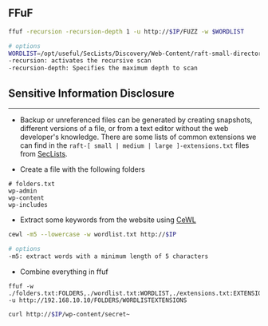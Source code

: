 ## FFuF
```bash
ffuf -recursion -recursion-depth 1 -u http://$IP/FUZZ -w $WORDLIST

# options
WORDLIST=/opt/useful/SecLists/Discovery/Web-Content/raft-small-directories-lowercase.txt
-recursion: activates the recursive scan
-recursion-depth: Specifies the maximum depth to scan
```

## Sensitive Information Disclosure
----------------------------------------------
- Backup or unreferenced files can be generated by creating snapshots, different versions of a file, or from a text editor without the web developer's knowledge. There are some lists of common extensions we can find in the `raft-[ small | medium | large ]-extensions.txt` files from [SecLists](https://github.com/danielmiessler/SecLists/tree/master/Discovery/Web-Content).

- Create a file with the following folders
```
# folders.txt
wp-admin
wp-content
wp-includes
```

- Extract some keywords from the website using [CeWL](https://github.com/digininja/CeWL)
```bash
cewl -m5 --lowercase -w wordlist.txt http://$IP

# options
-m5: extract words with a minimum length of 5 characters
```

- Combine everything in ffuf
```shell
ffuf -w ./folders.txt:FOLDERS,./wordlist.txt:WORDLIST,./extensions.txt:EXTENSIONS -u http://192.168.10.10/FOLDERS/WORDLISTEXTENSIONS
```

```bash
curl http://$IP/wp-content/secret~
```